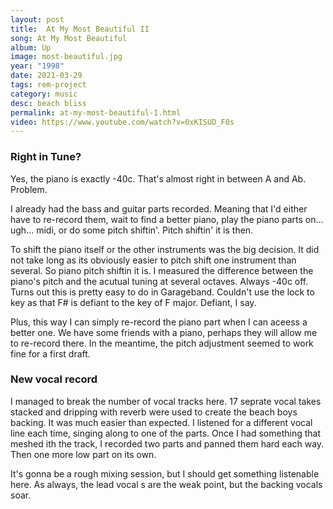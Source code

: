 ```yaml
---
layout: post
title:  At My Most Beautiful II
song: At My Most Beautiful
album: Up
image: most-beautiful.jpg
year: "1998"
date: 2021-03-29
tags: rem-project
category: music
desc: beach bliss
permalink: at-my-most-beautiful-1.html
video: https://www.youtube.com/watch?v=0xKISUD_F0s
---
```


### Right in Tune?
Yes, the piano is exactly -40c. That's almost right in between A and Ab. Problem.

I already had the bass and guitar parts recorded. Meaning that I'd either have to re-record them, wait to find a better piano, play the piano parts on... ugh... midi, or do some pitch shiftin'. Pitch shiftin' it is then.

To shift the piano itself or the other instruments was the big decision. It did not take long as its obviously easier to pitch shift one instrument than several. So piano pitch shiftin it is. I measured the difference between the piano's pitch and the acutual tuning at several octaves. Always -40c off. Turns out this is pretty easy to do in Garageband. Couldn't use the lock to key as that F# is defiant to the key of F major. Defiant, I say.

Plus, this way I can simply re-record the piano part when I can aceess a better one. We have some friends with a piano, perhaps they will allow me to re-record there. In the meantime, the pitch adjustment seemed to work fine for a first draft.

### New vocal record
I managed to break the number of vocal tracks here. 17 seprate vocal takes stacked and dripping with reverb were used to create the beach boys backing. It was much easier than expected. I listened for a different vocal line each time, singing along to one of the parts. Once I had something that meshed ith the track, I recorded two parts and panned them hard each way. Then one more low part on its own.

It's gonna be a rough mixing session, but I should get something listenable here. As always, the lead vocal s are the weak point, but the backing vocals soar.

